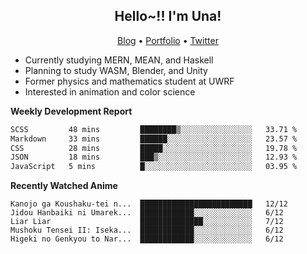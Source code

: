 <h2 align="center">
  Hello~!! I'm Una!
</h2>

<p align="center">
  <a href="https://anarchy.website/">Blog</a> &bull;
  <a href="https://una-ada.github.io/">Portfolio</a> &bull;
  <a href="https://twitter.com/xn__z7x">Twitter</a>
</p>

- Currently studying MERN, MEAN, and Haskell
- Planning to study WASM, Blender, and Unity
- Former physics and mathematics student at UWRF
- Interested in animation and color science

**Weekly Development Report**

<!--START_SECTION:waka-->

```txt
SCSS         48 mins         ████████▒░░░░░░░░░░░░░░░░   33.71 %
Markdown     33 mins         ██████░░░░░░░░░░░░░░░░░░░   23.57 %
CSS          28 mins         █████░░░░░░░░░░░░░░░░░░░░   19.78 %
JSON         18 mins         ███▒░░░░░░░░░░░░░░░░░░░░░   12.93 %
JavaScript   5 mins          █░░░░░░░░░░░░░░░░░░░░░░░░   03.95 %
```

<!--END_SECTION:waka-->

**Recently Watched Anime**

<!-- RECENT-ANIME:START -->

    Kanojo ga Koushaku-tei n...  █████████████████████████   12/12
    Jidou Hanbaiki ni Umarek...  ████████████░░░░░░░░░░░░░   6/12
    Liar Liar                    ██████████████░░░░░░░░░░░   7/12
    Mushoku Tensei II: Iseka...  ████████████░░░░░░░░░░░░░   6/12
    Higeki no Genkyou to Nar...  ████████████░░░░░░░░░░░░░   6/12
<!-- RECENT-ANIME:END -->
